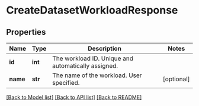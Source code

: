 # CreateDatasetWorkloadResponse

## Properties
Name | Type | Description | Notes
------------ | ------------- | ------------- | -------------
**id** | **int** | The workload ID. Unique and automatically assigned. | 
**name** | **str** | The name of the workload. User specified. | [optional] 

[[Back to Model list]](../README.md#documentation-for-models) [[Back to API list]](../README.md#documentation-for-api-endpoints) [[Back to README]](../README.md)


